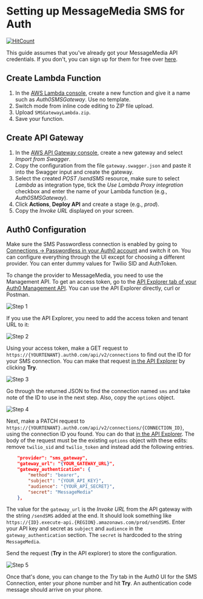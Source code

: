 # Setting up MessageMedia SMS for Auth
[![HitCount](http://hits.dwyl.io/messagemedia/auth0-integration.svg)](http://hits.dwyl.io/messagemedia/auth0-integration)

This guide assumes that you've already got your MessageMedia API credentials. If you don't, you can sign up for them for free over [here](https://developers.messagemedia.com/register).

## Create Lambda Function

1. In the [AWS Lambda console](https://console.aws.amazon.com/lambda/home), create a new function and give it a name such as _Auth0SMSGateway_. Use no template.
2. Switch mode from inline code editing to ZIP file upload.
3. Upload `SMSGatewayLambda.zip`.
4. Save your function.

## Create API Gateway

1. In the [AWS API Gateway console](https://console.aws.amazon.com/apigateway/home), create a new gateway and select _Import from Swagger_.
2. Copy the configuration from the file `gateway.swagger.json` and paste it into the Swagger input and create the gateway.
3. Select the created _POST /sendSMS_ resource, make sure to select _Lambda_ as integration type, tick the _Use Lambda Proxy integration_ checkbox and enter the name of your Lambda function (e.g., _Auth0SMSGateway_).
4. Click **Actions**, **Deploy API** and create a stage (e.g., _prod_).
5. Copy the _Invoke URL_ displayed on your screen.

## Auth0 Configuration

Make sure the SMS Passwordless connection is enabled by going to [Connections → Passwordless in your Auth0 account](https://manage.auth0.com/#/connections/passwordless) and switch it on. You can configure everything through the UI except for choosing a different provider. You can enter dummy values for Twilio SID and AuthToken.

To change the provider to MessageMedia, you need to use the Management API. To get an access token, go to the [API Explorer tab of your Auth0 Management API](https://manage.auth0.com/#/apis/management/explorer). You can use the API Explorer directly, curl or Postman.

![Step 1](https://developers.messagemedia.com/wp-content/uploads/2018/09/step1.png)

If you use the API Explorer, you need to add the access token and tenant URL to it:

![Step 2](https://developers.messagemedia.com/wp-content/uploads/2018/09/step2.png)

Using your access token, make a GET request to `https://{YOURTENANT}.auth0.com/api/v2/connections` to find out the ID for your SMS connection. You can make that request [in the API Explorer](https://auth0.com/docs/api/management/v2#!/Connections/get_connections) by clicking **Try**.

![Step 3](https://developers.messagemedia.com/wp-content/uploads/2018/09/step3.png)

Go through the returned JSON to find the connection named `sms` and take note of the ID to use in the next step. Also, copy the `options` object.

![Step 4](https://developers.messagemedia.com/wp-content/uploads/2018/09/step4.png)

Next, make a PATCH request to `https://{YOURTENANT}.auth0.com/api/v2/connections/{CONNECTION_ID}`, using the connection ID you found. You can do that [in the API Explorer](https://auth0.com/docs/api/management/v2#!/Connections/patch_connections_by_id). The body of the request must be the existing `options` object with these edits: remove `twilio_sid` and `twilio_token` and instead add the following entries.

````json
    "provider": "sms_gateway",
    "gateway_url": "{YOUR_GATEWAY_URL}",
    "gateway_authentication": {
        "method": "bearer",
        "subject": "{YOUR_API_KEY}",
        "audience": "{YOUR_API_SECRET}",
        "secret": "MessageMedia"
    },
````

The value for the `gateway_url` is the _Invoke URL_ from the API gateway with the string `/sendSMS` added at the end. It should look something like `https://{ID}.execute-api.{REGION}.amazonaws.com/prod/sendSMS`. Enter your API key and secret as `subject` and `audience` in the `gateway_authentication` section. The `secret` is hardcoded to the string `MessageMedia`.

Send the request (**Try** in the API explorer) to store the configuration.

![Step 5](https://developers.messagemedia.com/wp-content/uploads/2018/09/step5.png)

Once that's done, you can change to the _Try_ tab in the Auth0 UI for the SMS Connection, enter your phone number and hit **Try**. An authentication code message should arrive on your phone.
